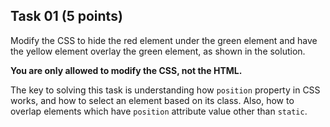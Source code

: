 ## Task 01 (5 points)

Modify the CSS to hide the red element under the green element and have the yellow element overlay the green element, as shown in the solution.

**You are only allowed to modify the CSS, not the HTML.**

The key to solving this task is understanding how `position` property in CSS works, and how to select an element based on its class. Also, how to overlap elements which have `position` attribute value other than `static`.
